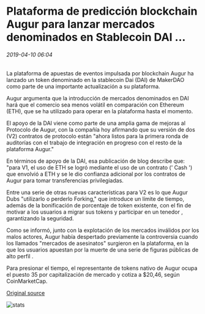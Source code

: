 # Plataforma de predicción blockchain Augur para lanzar mercados denominados en Stablecoin DAI ...

###### 2019-04-10 06:04

La plataforma de apuestas de eventos impulsada por blockchain Augur ha lanzado un token denominado en la stablecoin Dai (DAI) de MakerDAO como parte de una importante actualización a su plataforma.

Augur argumenta que la introducción de mercados denominados en DAI hará que el comercio sea menos volátil en comparación con Ethereum (ETH), que se ha utilizado para operar en la plataforma hasta el momento.

El apoyo de la DAI viene como parte de una amplia gama de mejoras al Protocolo de Augur, con la compañía hoy afirmando que su versión de dos (V2) contratos de protocolo están "ahora listos para la primera ronda de auditorías con el trabajo de integración en progreso con el resto de la plataforma Augur."

En términos de apoyo de la DAI, esa publicación de blog describe que: "para V1, el uso de ETH se logró mediante el uso de un contrato (' Cash ') que envolvió a ETH y se le dio confianza adicional por los contratos de Augur para tomar transferencias privilegiadas.

Entre una serie de otras nuevas características para V2 es lo que Augur Dubs "utilizarlo o perderlo Forking," que introduce un límite de tiempo, además de la bonificación de porcentaje de token existente, con el fin de motivar a los usuarios a migrar sus tokens y participar en un tenedor , garantizando la seguridad.

Como se informó, junto con la explotación de los mercados inválidos por los malos actores, Augur había despertado previamente la controversia cuando los llamados "mercados de asesinatos" surgieron en la plataforma, en la que los usuarios apuestan por la muerte de una serie de figuras públicas de alto perfil .

Para presionar el tiempo, el representante de tokens nativo de Augur ocupa el puesto 35 por capitalización de mercado y cotiza a $20,46, según CoinMarketCap.

[Original source](https://cointelegraph.com/news/blockchain-prediction-platform-augur-to-launch-stablecoin-dai-denominated-markets)

![stats](https://c.statcounter.com/11760860/0/a89fa40b/1/ "stats")
